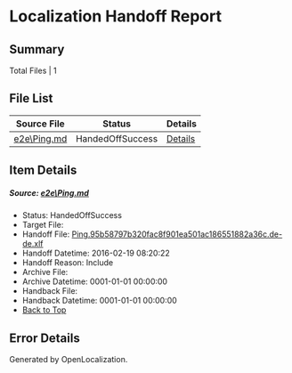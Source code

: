# <a name='report-top'></a> Localization Handoff Report

## Summary
 Total Files | 1

## File List
 Source File | Status | Details 
 ----------- | ------ | ------- 
 [e2e\Ping.md](https://github.com/OpenLocalizationTest/oltest/blob/83f6dbcb5f4d37cc650f7844290eeb104b2d5b0c/e2e/Ping.md) | HandedOffSuccess | [Details](#fdeef1d3112c57aac624d242834b71a73e6168983)

## Item Details
##### <a name='fdeef1d3112c57aac624d242834b71a73e6168983'></a> Source: [e2e\Ping.md](https://github.com/OpenLocalizationTest/oltest/blob/83f6dbcb5f4d37cc650f7844290eeb104b2d5b0c/e2e/Ping.md)
* Status: HandedOffSuccess
* Target File: 
* Handoff File: [Ping.95b58797b320fac8f901ea501ac186551882a36c.de-de.xlf](https://github.com/OpenLocalizationTestOrg/olhandoff/blob/d471902df36adc4a894c52ffaa79d07dcde71229/ol-handoff/OpenLocalizationTestOrg/oltest.de-de/master/Ping.95b58797b320fac8f901ea501ac186551882a36c.de-de.xlf)
* Handoff Datetime: 2016-02-19 08:20:22
* Handoff Reason: Include
* Archive File: 
* Archive Datetime: 0001-01-01 00:00:00
* Handback File: 
* Handback Datetime: 0001-01-01 00:00:00
* [Back to Top](#report-top)


## Error Details

Generated by OpenLocalization.
